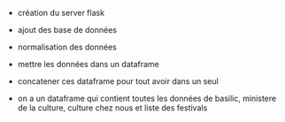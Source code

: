 * création du server flask
* ajout des base de données
* normalisation des données
* mettre les données dans un dataframe
* concatener ces dataframe pour tout avoir dans un seul

* on a un dataframe qui contient toutes les données de basilic, ministere de la culture, culture chez nous et liste des festivals